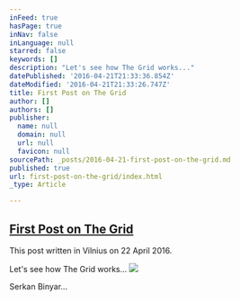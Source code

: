 ```yaml
---
inFeed: true
hasPage: true
inNav: false
inLanguage: null
starred: false
keywords: []
description: "Let's see how The Grid works..."
datePublished: '2016-04-21T21:33:36.854Z'
dateModified: '2016-04-21T21:33:26.747Z'
title: First Post on The Grid
author: []
authors: []
publisher:
  name: null
  domain: null
  url: null
  favicon: null
sourcePath: _posts/2016-04-21-first-post-on-the-grid.md
published: true
url: first-post-on-the-grid/index.html
_type: Article

---
```

## [First Post on The Grid][0]

This post written in Vilnius on 22 April 2016\. 

Let's see how The Grid works...
![](https://the-grid-user-content.s3-us-west-2.amazonaws.com/95cdc903-853e-45e6-a4d7-fb4be11fc7f3.jpg)

  
Serkan Binyar...

[0]: null
